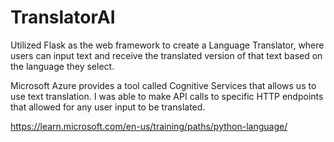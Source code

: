 # TranslatorAI


Utilized Flask as the web framework to create a Language Translator, where users can input text and receive the translated version of that text based on the language they select.

Microsoft Azure provides a tool called Cognitive Services that allows us to use text translation. I was able to make API calls to specific HTTP endpoints that allowed for any user input to be translated.


https://learn.microsoft.com/en-us/training/paths/python-language/
